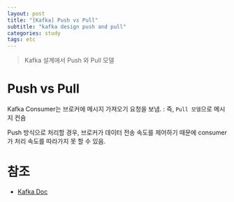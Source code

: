 ```yaml
---
layout: post
title: "[Kafka] Push vs Pull"
subtitle: "kafka design push and pull"
categories: study
tags: etc
---
```

> Kafka 설계에서 Push 와 Pull 모델

# Push vs Pull
Kafka Consumer는 브로커에 메시지 가져오기 요청을 보냄. : 즉, `Pull 모델`으로 메시지 컨슘  

Push 방식으로 처리할 경우, 브로커가 데이터 전송 속도를 제어하기 때문에 consumer가 처리 속도를 따라가지 못 할 수 있음.  


# 참조
- [Kafka Doc](https://kafka.apache.org/documentation/#design_pull)